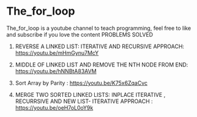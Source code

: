 # The_for_loop
The_for_loop is a youtube channel to teach programming, feel free to like and subscribe if you love the content
PROBLEMS SOLVED

1. REVERSE A LINKED LIST: ITERATIVE AND RECURSIVE APPROACH:  https://youtu.be/mHmGynu7McY


2. MIDDLE OF LINKED LIST AND REMOVE THE NTH NODE FROM END:  https://youtu.be/hNNBtA83AVM

3. Sort Array by Parity : https://youtu.be/K75x6ZqaCvc

4. MERGE TWO SORTED LINKED LISTS:  INPLACE ITERATIVE , RECURRSIVE AND NEW LIST- ITERATIVE APPROACH : https://youtu.be/oeH7oL0oY9k
